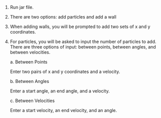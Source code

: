 1. Run jar file.
2. There are two options: add particles and add a wall
3. When adding walls, you will be prompted to add two sets of x and y coordinates.
4. For particles, you will be asked to input the number of particles to add. There are three options of input:
   between points, between angles, and between velocities.
   
   a. Between Points

   Enter two pairs of x and y coordinates and a velocity.

   b. Between Angles

   Enter a start angle, an end angle, and a velocity.

   c. Between Velocities

   Enter a start velocity, an end velocity, and an angle.

